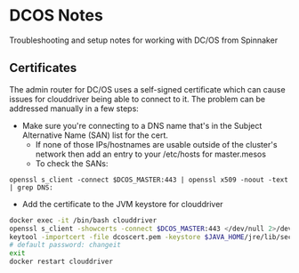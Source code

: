 # DCOS Notes

Troubleshooting and setup notes for working with DC/OS from Spinnaker

## Certificates

The admin router for DC/OS uses a self-signed certificate which can cause issues for clouddriver being able to connect to it.  The problem can be addressed manually in a few steps:

* Make sure you're connecting to a DNS name that's in the Subject Alternative Name (SAN) list for the cert.    
  * If none of those IPs/hostnames are usable outside of the cluster's network then add an entry to your /etc/hosts for master.mesos
  * To check the SANs:

```
openssl s_client -connect $DCOS_MASTER:443 | openssl x509 -noout -text | grep DNS:
```



* Add the certificate to the JVM keystore for clouddriver

```bash
docker exec -it /bin/bash clouddriver
openssl s_client -showcerts -connect $DCOS_MASTER:443 </dev/null 2>/dev/null|openssl x509 -outform PEM > dcoscert.pem
keytool -importcert -file dcoscert.pem -keystore $JAVA_HOME/jre/lib/security/cacerts
# default password: changeit
exit
docker restart clouddriver
```
